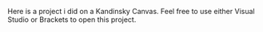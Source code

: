 Here is a project i did on a Kandinsky Canvas.
Feel free to use either Visual Studio or Brackets to open this project.
